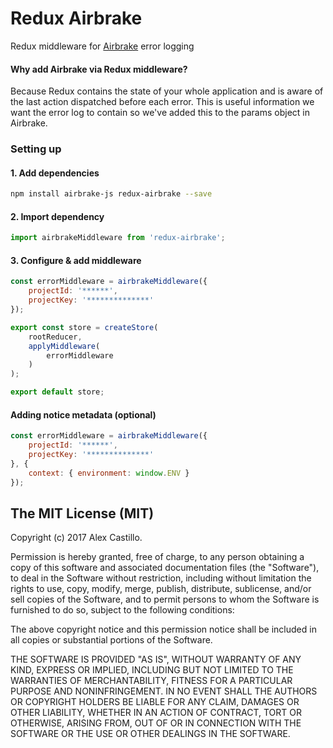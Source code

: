 # Redux Airbrake

Redux middleware for [Airbrake](https://github.com/airbrake/airbrake-js) error logging

#### Why add Airbrake via Redux middleware?
Because Redux contains the state of your whole application and is aware of the last action dispatched before each error. This is useful information we want the error log to contain so we've added this to the params object in Airbrake.

### Setting up

#### 1. Add dependencies
``` bash
npm install airbrake-js redux-airbrake --save
```

#### 2. Import dependency
``` js
import airbrakeMiddleware from 'redux-airbrake';
```

#### 3. Configure & add middleware
``` js
const errorMiddleware = airbrakeMiddleware({
    projectId: '******',
    projectKey: '**************'
});

export const store = createStore(
    rootReducer,
    applyMiddleware(
        errorMiddleware
    )
);

export default store;
```

#### Adding notice metadata (optional)

``` js
const errorMiddleware = airbrakeMiddleware({
    projectId: '******',
    projectKey: '**************'
}, {
    context: { environment: window.ENV }
});
```

## The MIT License (MIT)

Copyright (c) 2017 Alex Castillo.

Permission is hereby granted, free of charge, to any person obtaining a copy
of this software and associated documentation files (the "Software"), to deal
in the Software without restriction, including without limitation the rights
to use, copy, modify, merge, publish, distribute, sublicense, and/or sell
copies of the Software, and to permit persons to whom the Software is
furnished to do so, subject to the following conditions:

The above copyright notice and this permission notice shall be included in all
copies or substantial portions of the Software.

THE SOFTWARE IS PROVIDED "AS IS", WITHOUT WARRANTY OF ANY KIND, EXPRESS OR
IMPLIED, INCLUDING BUT NOT LIMITED TO THE WARRANTIES OF MERCHANTABILITY,
FITNESS FOR A PARTICULAR PURPOSE AND NONINFRINGEMENT. IN NO EVENT SHALL THE
AUTHORS OR COPYRIGHT HOLDERS BE LIABLE FOR ANY CLAIM, DAMAGES OR OTHER
LIABILITY, WHETHER IN AN ACTION OF CONTRACT, TORT OR OTHERWISE, ARISING FROM,
OUT OF OR IN CONNECTION WITH THE SOFTWARE OR THE USE OR OTHER DEALINGS IN THE
SOFTWARE.
